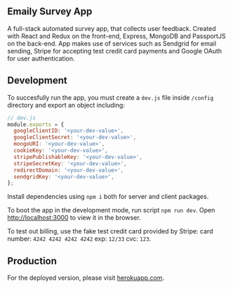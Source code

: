 ## Emaily Survey App

A full-stack automated survey app, that collects user feedback. Created with React and Redux on the front-end, Express, MongoDB and PassportJS on the back-end. App makes use of services such as Sendgrid for email sending, Stripe for accepting test credit card payments and Google OAuth for user authentication.

## Development

To succesfully run the app, you must create a `dev.js` file inside `/config` directory and export an object including:

```javascript
// dev.js
module.exports = {
  googleClientID: '<your-dev-value>',
  googleClientSecret: '<your-dev-value>',
  mongoURI: '<your-dev-value>',
  cookieKey: '<your-dev-value>',
  stripePublishableKey: '<your-dev-value>',
  stripeSecretKey: '<your-dev-value>',
  redirectDomain: '<your-dev-value>',
  sendgridKey: '<your-dev-value>',
};
```

Install dependencies using `npm i` both for server and client packages.

To boot the app in the development mode, run script `npm run dev`.
Open [http://localhost:3000](http://localhost:3000) to view it in the browser.

To test out billing, use the fake test credit card provided by Stripe: card number: `4242 4242 4242 4242` exp: `12/33`  cvc: `123`.  

## Production

For the deployed version, please visit [herokuapp.com](https://automated-survey-app.herokuapp.com/).
